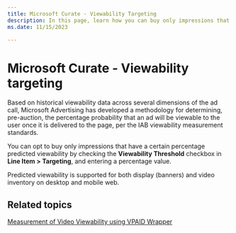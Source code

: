 ```yaml
---
title: Microsoft Curate - Viewability Targeting
description: In this page, learn how you can buy only impressions that have a certain percentage predicted viewability. 
ms.date: 11/15/2023

---
```



# Microsoft Curate - Viewability targeting

Based on historical viewability data across several dimensions of the ad call, Microsoft Advertising has developed a methodology for determining, pre-auction, the percentage probability that an ad will be viewable to the user once it is delivered to the page, per the IAB viewability measurement standards.

You can opt to buy only impressions that have a certain percentage predicted viewability by checking the **Viewability Threshold** checkbox in **Line Item \>  Targeting**, and entering a percentage value.

Predicted viewability is supported for both display (banners) and video inventory on desktop and mobile web.

## Related topics

[Measurement of Video Viewability using VPAID Wrapper](video-viewability.md)
